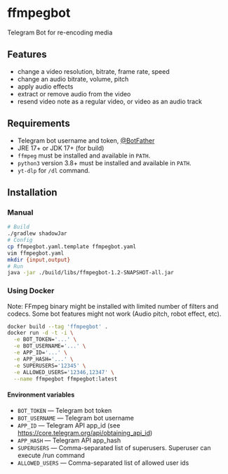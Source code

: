 # ffmpegbot

Telegram Bot for re-encoding media

## Features

 - change a video resolution, bitrate, frame rate, speed
 - change an audio bitrate, volume, pitch
 - apply audio effects
 - extract or remove audio from the video
 - resend video note as a regular video, or video as an audio track

## Requirements

 - Telegram bot username and token, [@BotFather](https://t.me/BotFather)
 - JRE 17+ or JDK 17+ (for build)
 - `ffmpeg` must be installed and available in `PATH`.
 - `python3` version 3.8+ must be installed and available in `PATH`.
 - `yt-dlp` for `/dl` command.

## Installation

### Manual

```bash
# Build
./gradlew shadowJar
# Config
cp ffmpegbot.yaml.template ffmpegbot.yaml
vim ffmpegbot.yaml
mkdir {input,output}
# Run
java -jar ./build/libs/ffmpegbot-1.2-SNAPSHOT-all.jar
```


### Using Docker

Note: FFmpeg binary might be installed with limited number of filters and codecs. Some bot features might not work (Audio pitch, robot effect, etc).

```bash
docker build --tag 'ffmpegbot' .
docker run -d -t -i \
  -e BOT_TOKEN='...' \
  -e BOT_USERNAME='...' \
  -e APP_ID='...' \
  -e APP_HASH='...' \
  -e SUPERUSERS='12345' \
  -e ALLOWED_USERS='12346,12347' \
  --name ffmpegbot ffmpegbot:latest
```

#### Environment variables

 - `BOT_TOKEN` — Telegram bot token
 - `BOT_USERNAME` — Telegram bot username
 - `APP_ID` — Telegram API app_id (see https://core.telegram.org/api/obtaining_api_id)
 - `APP_HASH` — Telegram API app_hash
 - `SUPERUSERS` — Comma-separated list of superusers. Superuser can execute /run command
 - `ALLOWED_USERS` — Comma-separated list of allowed user ids
